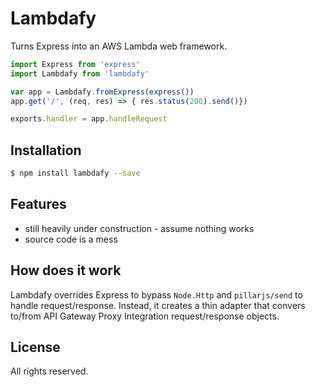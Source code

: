 # Lambdafy
Turns Express into an AWS Lambda web framework.

```js
import Express from 'express'
import Lambdafy from 'lambdafy'

var app = Lambdafy.fromExpress(express())
app.get('/', (req, res) => { res.status(200).send()})

exports.handler = app.handleRequest
```

## Installation

```bash
$ npm install lambdafy --save
```

## Features

 * still heavily under construction - assume nothing works
 * source code is a mess

## How does it work

Lambdafy overrides Express to bypass `Node.Http` and `pillarjs/send` to handle request/response. Instead, it creates a thin adapter that convers to/from API Gateway Proxy Integration request/response objects.

## License
All rights reserved.

